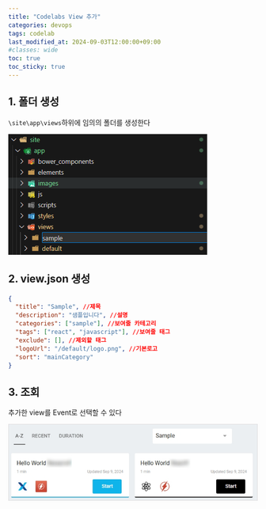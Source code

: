 ```yaml
---
title: "Codelabs View 추가"
categories: devops
tags: codelab
last_modified_at: 2024-09-03T12:00:00+09:00
#classes: wide
toc: true
toc_sticky: true
---
```


## 1. 폴더 생성

`\site\app\views`하위에 임의의 폴더를 생성한다

![folder](/images/2024-09-03-devops-Codelabs-6-view/2024-09-09-15-04-16.png)

## 2. view.json 생성

```json
{
  "title": "Sample", //제목
  "description": "샘플입니다", //설명
  "categories": ["sample"], //보여줄 카테고리
  "tags": ["react", "javascript"], //보여줄 태그
  "exclude": [], //제외할 태그
  "logoUrl": "/default/logo.png", //기본로고
  "sort": "mainCategory"
}
```

## 3. 조회

추가한 view를 Event로 선택할 수 있다

![result](/images/2024-09-03-devops-Codelabs-6-view/2024-09-09-16-03-33.png)

